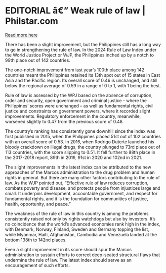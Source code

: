 # EDITORIAL â€” Weak rule of law | Philstar.com

[Read more here](https://www.philstar.com/opinion/2024/10/27/2395495/editorial-weak-rule-law)

There has been a slight improvement, but the Philippines still has a long way to go in strengthening the rule of law. In the 2024 Rule of Law Index under the World Justice Project or WJP, the Philippines inched up by a notch to 99th place out of 142 countries.

The one-notch improvement from last year’s 100th place among 142 countries meant the Philippines retained its 13th spot out of 15 states in East Asia and the Pacific region. Its overall score of 0.46 is unchanged, and still below the regional average of 0.59 in a range of 0 to 1, with 1 being the best.

Rule of law is assessed by the WPJ based on the absence of corruption, order and security, open government and criminal justice – where the Philippines’ scores were unchanged – as well as fundamental rights, civil justice and constraints on government powers, where it recorded slight improvements. Regulatory enforcement in the country, meanwhile, worsened slightly to 0.47 from the previous score of 0.48.

The country’s ranking has consistently gone downhill since the index was first published in 2015, when the Philippines placed 51st out of 102 countries with an overall score of 0.53. In 2016, when Rodrigo Duterte launched his bloody crackdown on illegal drugs, the country plunged to 73rd place out of 113 countries, with the score slipping to 0.51. It fell further to 88th place in the 2017-2018 report, 89th in 2019, 91st in 2020 and 102nd in 2021.

The slight improvements in the latest index can be attributed to the new approaches of the Marcos administration to the drug problem and human rights in general. But there are many other factors contributing to the rule of law. As the WJP pointed out, “Effective rule of law reduces corruption, combats poverty and disease, and protects people from injustices large and small. It underpins development, accountable government, and respect for fundamental rights, and it is the foundation for communities of justice, health, opportunity, and peace.”

The weakness of the rule of law in this country is among the problems consistently raised not only by rights watchdogs but also by investors. It’s no coincidence that the world’s advanced economies rank high in the index, with Denmark, Norway, Finland, Sweden and Germany topping the list, while Myanmar, Haiti, Afghanistan, Cambodia and Venezuela landed at the bottom 138th to 142nd places.

Even a slight improvement in its score should spur the Marcos administration to sustain efforts to correct deep-seated structural flaws that undermine the rule of law. The latest index should serve as an encouragement of such efforts.
